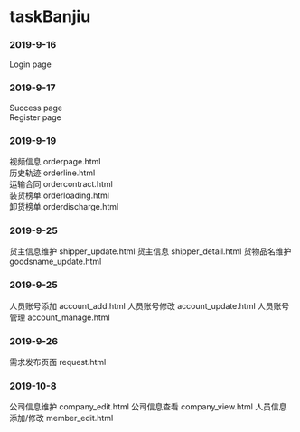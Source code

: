 # taskBanjiu

### 2019-9-16
  Login page
### 2019-9-17
  Success page<br/>
  Register page

### 2019-9-19
  视频信息 orderpage.html<br/>
  历史轨迹 orderline.html<br/>
  运输合同 ordercontract.html<br/>
  装货榜单 orderloading.html<br/>
  卸货榜单 orderdischarge.html<br/>
  
### 2019-9-25 
  货主信息维护 shipper_update.html
  货主信息 shipper_detail.html
  货物品名维护 goodsname_update.html

### 2019-9-25
  人员账号添加 account_add.html
  人员账号修改 account_update.html
  人员账号管理 account_manage.html

### 2019-9-26
  需求发布页面 request.html

### 2019-10-8
  公司信息维护 company_edit.html
  公司信息查看 company_view.html
  人员信息添加/修改 member_edit.html